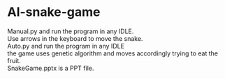 # AI-snake-game
Manual.py and run the program in any IDLE.<br>
Use arrows in the keyboard to move the snake.<br>
Auto.py and run the program in any IDLE<br>
the game uses genetic algorithm and moves accordingly trying to eat the fruit.<br>
SnakeGame.pptx is a PPT file.
